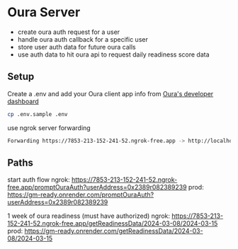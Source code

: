 # Oura Server

- create oura auth request for a user
- handle oura auth callback for a specific user
- store user auth data for future oura calls
- use auth data to hit oura api to request daily readiness score data

## Setup

Create a .env and add your Oura client app info from [Oura's developer dashboard](https://cloud.ouraring.com/oauth/applications)

```bash
cp .env.sample .env
```

use ngrok server forwarding

```bash
Forwarding https://7853-213-152-241-52.ngrok-free.app -> http://localhost:3000
```

## Paths

start auth flow
ngrok: https://7853-213-152-241-52.ngrok-free.app/promptOuraAuth?userAddress=0x2389r082389239
prod: https://gm-ready.onrender.com/promptOuraAuth?userAddress=0x2389r082389239

1 week of oura readiness (must have authorized)
ngrok: https://7853-213-152-241-52.ngrok-free.app/getReadinessData/2024-03-08/2024-03-15
prod: https://gm-ready.onrender.com/getReadinessData/2024-03-08/2024-03-15
